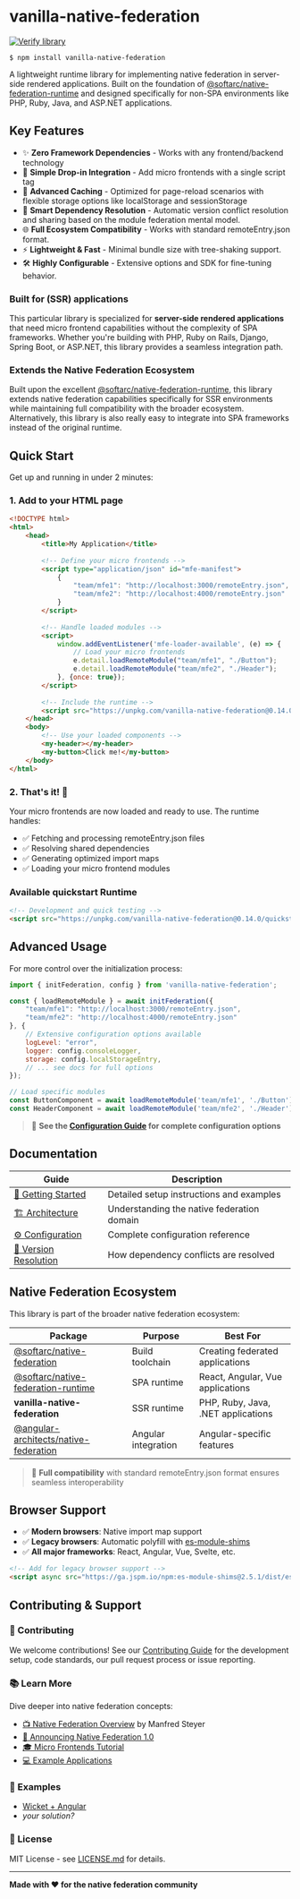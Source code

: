 # vanilla-native-federation

[![Verify library](https://github.com/topicusonderwijs/vanilla-native-federation/actions/workflows/verify-code.yaml/badge.svg)](https://github.com/topicusonderwijs/vanilla-native-federation/actions/workflows/verify-code.yaml)

```
$ npm install vanilla-native-federation
```


A lightweight runtime library for implementing native federation in server-side rendered applications. Built on the foundation of [@softarc/native-federation-runtime](https://www.npmjs.com/package/@softarc/native-federation-runtime) and designed specifically for non-SPA environments like PHP, Ruby, Java, and ASP.NET applications.

## Key Features

- ✨ **Zero Framework Dependencies** - Works with any frontend/backend technology  
- 🚀 **Simple Drop-in Integration** - Add micro frontends with a single script tag  
- 💾 **Advanced Caching** - Optimized for page-reload scenarios with flexible storage options like localStorage and sessionStorage
- 🔄 **Smart Dependency Resolution** - Automatic version conflict resolution and sharing based on the module federation mental model.
- 🌐 **Full Ecosystem Compatibility** - Works with standard remoteEntry.json format.
- ⚡ **Lightweight & Fast** - Minimal bundle size with tree-shaking support.
- 🛠️ **Highly Configurable** - Extensive options and SDK for fine-tuning behavior.

### Built for (SSR) applications

This particular library is specialized for **server-side rendered applications** that need micro frontend capabilities without the complexity of SPA frameworks. Whether you're building with PHP, Ruby on Rails, Django, Spring Boot, or ASP.NET, this library provides a seamless integration path.

### Extends the Native Federation Ecosystem
Built upon the excellent [@softarc/native-federation-runtime](https://www.npmjs.com/package/@softarc/native-federation-runtime), this library extends native federation capabilities specifically for SSR environments while maintaining full compatibility with the broader ecosystem. Alternatively, this library is also really easy to integrate into SPA frameworks instead of the original runtime. 

## Quick Start

Get up and running in under 2 minutes:

### 1. Add to your HTML page

```html
<!DOCTYPE html>
<html>
    <head>
        <title>My Application</title>
        
        <!-- Define your micro frontends -->
        <script type="application/json" id="mfe-manifest">
            {
                "team/mfe1": "http://localhost:3000/remoteEntry.json",
                "team/mfe2": "http://localhost:4000/remoteEntry.json"
            }
        </script>
        
        <!-- Handle loaded modules -->
        <script>
            window.addEventListener('mfe-loader-available', (e) => {
                // Load your micro frontends
                e.detail.loadRemoteModule("team/mfe1", "./Button");
                e.detail.loadRemoteModule("team/mfe2", "./Header");
            }, {once: true});
        </script>
        
        <!-- Include the runtime -->
        <script src="https://unpkg.com/vanilla-native-federation@0.14.0/quickstart.mjs"></script>
    </head>
    <body>
        <!-- Use your loaded components -->
        <my-header></my-header>
        <my-button>Click me!</my-button>
    </body>
</html>
```

### 2. That's it! 🎉

Your micro frontends are now loaded and ready to use. The runtime handles:
- ✅ Fetching and processing remoteEntry.json files
- ✅ Resolving shared dependencies
- ✅ Generating optimized import maps
- ✅ Loading your micro frontend modules

### Available quickstart Runtime

```html
<!-- Development and quick testing -->
<script src="https://unpkg.com/vanilla-native-federation@0.14.0/quickstart.mjs"></script>
```

## Advanced Usage

For more control over the initialization process:

```javascript
import { initFederation, config } from 'vanilla-native-federation';

const { loadRemoteModule } = await initFederation({
    "team/mfe1": "http://localhost:3000/remoteEntry.json",
    "team/mfe2": "http://localhost:4000/remoteEntry.json"
}, {
    // Extensive configuration options available
    logLevel: "error",
    logger: config.consoleLogger,
    storage: config.localStorageEntry,
    // ... see docs for full options
});

// Load specific modules
const ButtonComponent = await loadRemoteModule('team/mfe1', './Button');
const HeaderComponent = await loadRemoteModule('team/mfe2', './Header');
```

> 📖 **See the [Configuration Guide](./docs/config.md) for complete configuration options**

## Documentation

| Guide | Description |
|-------|-------------|
| [🚀 Getting Started](https://github.com/topicusonderwijs/vanilla-native-federation/blob/main/docs/getting-started.md) | Detailed setup instructions and examples |
| [🏗️ Architecture](https://github.com/topicusonderwijs/vanilla-native-federation/blob/main/docs/architecture.md) | Understanding the native federation domain |
| [⚙️ Configuration](https://github.com/topicusonderwijs/vanilla-native-federation/blob/main/docs/config.md) | Complete configuration reference |
| [🔄 Version Resolution](https://github.com/topicusonderwijs/vanilla-native-federation/blob/main/docs/version-resolver.md) | How dependency conflicts are resolved |

## Native Federation Ecosystem

This library is part of the broader native federation ecosystem:

| Package | Purpose | Best For |
|---------|---------|----------|
| [@softarc/native-federation](https://www.npmjs.com/package/@softarc/native-federation) | Build toolchain | Creating federated applications |
| [@softarc/native-federation-runtime](https://www.npmjs.com/package/@softarc/native-federation-runtime) | SPA runtime | React, Angular, Vue applications |
| **vanilla-native-federation** | SSR runtime | PHP, Ruby, Java, .NET applications |
| [@angular-architects/native-federation](https://www.npmjs.com/package/@angular-architects/native-federation) | Angular integration | Angular-specific features |

> 🔗 **Full compatibility** with standard remoteEntry.json format ensures seamless interoperability

## Browser Support

- ✅ **Modern browsers**: Native import map support
- ✅ **Legacy browsers**: Automatic polyfill with [es-module-shims](https://www.npmjs.com/package/es-module-shims)
- ✅ **All major frameworks**: React, Angular, Vue, Svelte, etc.

```html
<!-- Add for legacy browser support -->
<script async src="https://ga.jspm.io/npm:es-module-shims@2.5.1/dist/es-module-shims.js"></script>
```

## Contributing & Support

### 🤝 Contributing
We welcome contributions! See our [Contributing Guide](https://github.com/topicusonderwijs/vanilla-native-federation/blob/main/CONTRIBUTING.md) for the development setup, code standards, our pull request process or issue reporting.

### 📚 Learn More
Dive deeper into native federation concepts:
- [📺 Native Federation Overview](https://www.youtube.com/watch?v=cofoI5_S5lE) by Manfred Steyer
- [📝 Announcing Native Federation 1.0](https://www.angulararchitects.io/blog/announcing-native-federation-1-0/)
- [🎓 Micro Frontends Tutorial](https://www.angulararchitects.io/en/blog/micro-frontends-with-modern-angular-part-1-standalone-and-esbuild/)
- [💻 Example Applications](https://github.com/angular-architects/module-federation-plugin/tree/main/apps)

### 👀 Examples

- [Wicket + Angular](https://github.com/Aukevanoost/native-federation-examples)
- _your solution?_


### 📄 License
MIT License - see [LICENSE.md](https://github.com/topicusonderwijs/vanilla-native-federation/blob/main/LICENSE.md) for details.

---

**Made with ❤️ for the native federation community**